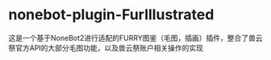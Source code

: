 # nonebot-plugin-FurIllustrated
这是一个基于NoneBot2进行适配的FURRY图鉴（毛图，插画）插件，整合了兽云祭官方API的大部分毛图功能，以及兽云祭账户相关操作的实现
